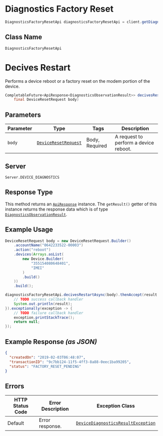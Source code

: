 # Diagnostics Factory Reset

```java
DiagnosticsFactoryResetApi diagnosticsFactoryResetApi = client.getDiagnosticsFactoryResetApi();
```

## Class Name

`DiagnosticsFactoryResetApi`


# Decives Restart

Performs a device reboot or a factory reset on the modem portion of the device.

```java
CompletableFuture<ApiResponse<DiagnosticsObservationResult>> decivesRestartAsync(
    final DeviceResetRequest body)
```

## Parameters

| Parameter | Type | Tags | Description |
|  --- | --- | --- | --- |
| `body` | [`DeviceResetRequest`](../../doc/models/device-reset-request.md) | Body, Required | A request to perform a device reboot. |

## Server

`Server.DEVICE_DIAGNOSTICS`

## Response Type

This method returns an [`ApiResponse`](../../doc/api-response.md) instance. The `getResult()` getter of this instance returns the response data which is of type [`DiagnosticsObservationResult`](../../doc/models/diagnostics-observation-result.md).

## Example Usage

```java
DeviceResetRequest body = new DeviceResetRequest.Builder()
    .accountName("0642233522-00003")
    .action("reboot")
    .devices(Arrays.asList(
        new Device.Builder(
            "355154080648401",
            "IMEI"
        )
        .build()
    ))
    .build();

diagnosticsFactoryResetApi.decivesRestartAsync(body).thenAccept(result -> {
    // TODO success callback handler
    System.out.println(result);
}).exceptionally(exception -> {
    // TODO failure callback handler
    exception.printStackTrace();
    return null;
});
```

## Example Response *(as JSON)*

```json
{
  "createdOn": "2019-02-03T06:48:07",
  "transactionID": "9c7bb124-11f5-4ff3-8a88-0eec1ba99205",
  "status": "FACTORY_RESET_PENDING"
}
```

## Errors

| HTTP Status Code | Error Description | Exception Class |
|  --- | --- | --- |
| Default | Error response. | [`DeviceDiagnosticsResultException`](../../doc/models/device-diagnostics-result-exception.md) |

